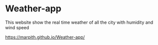 # Weather-app 
This website show the real time weather of all the city with humidity and wind speed

https://marpith.github.io/Weather-app/
